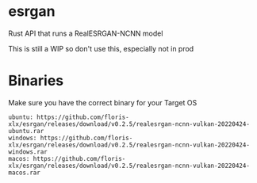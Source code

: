 # esrgan
Rust API that runs a RealESRGAN-NCNN model

This is still a WIP so don't use this, especially not in prod

# Binaries
Make sure you have the correct binary for your Target OS
```
ubuntu: https://github.com/floris-xlx/esrgan/releases/download/v0.2.5/realesrgan-ncnn-vulkan-20220424-ubuntu.rar
windows: https://github.com/floris-xlx/esrgan/releases/download/v0.2.5/realesrgan-ncnn-vulkan-20220424-windows.rar
macos: https://github.com/floris-xlx/esrgan/releases/download/v0.2.5/realesrgan-ncnn-vulkan-20220424-macos.rar
```